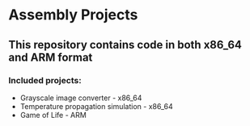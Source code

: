# Assembly Projects

## This repository contains code in both x86_64 and ARM format


### Included projects:

* Grayscale image converter - x86_64
* Temperature propagation simulation - x86_64
* Game of Life - ARM



